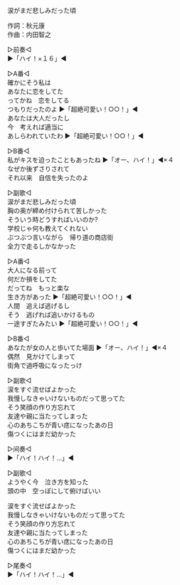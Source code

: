 涙がまだ悲しみだった頃  
  
作詞：秋元康  
作曲：内田智之  
  
▷前奏◁  
▶「ハイ！×１６」◀   
  
▷A番◁  
確かにそう私は  
あなたに恋をしてた  
ってかね　恋をしてる  
つもりだったのよ ▶「超絶可愛い！○○！」◀   
あなたは大人だったし  
今　考えれば適当に  
あしらわれていたわ ▶「超絶可愛い！○○！」◀   
  
▷B番◁  
私がキスを迫ったこともあったね ▶「オー、ハイ！」◀×４   
なぜか後ずさりされて  
それ以来　自信を失ったのよ  
  
▷副歌◁  
涙がまだ悲しみだった頃  
胸の奥が締め付けられて苦しかった  
そういう時どうすればいいのか?  
学校じゃ何も教えてくれない  
ぶつぶつ言いながら　帰り道の商店街  
全力で走るしかなかった  
  
▷A番◁  
大人になる前って  
何だか損をしてた  
だってね　もっと楽な  
生き方があった ▶「超絶可愛い！○○！」◀    
人間　追えば逃げるし  
そう　逃げれば追いかけるもの  
一途すぎたみたい ▶「超絶可愛い！○○！」◀   
  
▷B番◁  
あなたが女の人と歩いてた場面 ▶「オー、ハイ！」◀×４  
偶然　見かけてしまって  
街角で過呼吸になったっけ  
  
▷副歌◁  
涙をすぐ流せばよかった  
我慢しなきゃいけないものだって思ってた  
そう笑顔の作り方忘れて  
友達や親に当たってしまった  
心のあちこちが青い痣になったあの日  
傷つくにはまだ幼かった  
  
▷间奏◁  
▶「ハイ！ハイ！…」◀   
  
▷副歌◁  
ようやく今　泣き方を知った  
頭の中　空っぽにして俯けばいい  
  
涙をすぐ流せばよかった  
我慢しなきゃいけないものだって思ってた  
そう笑顔の作り方忘れて  
友達や親に当たってしまった  
心のあちこちが青い痣になったあの日  
傷つくにはまだ幼かった  
  
▷尾奏◁  
▶「ハイ！ハイ！…」◀   
